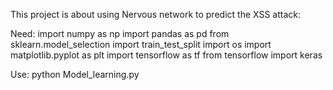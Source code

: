 This project is about using Nervous network to predict the XSS attack:

Need:
import numpy as np
import pandas as pd
from sklearn.model_selection import train_test_split
import os
import matplotlib.pyplot as plt
import tensorflow as tf
from tensorflow import keras

Use:
python Model_learning.py
